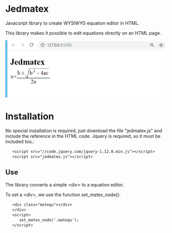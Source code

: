 # Jedmatex

Javacsript library to create WYSIWYG equation editor in HTML.

This library makes it possible to edit equations directly on an HTML page.

![sample page](https://github.com/t-edson/Jedmatex/blob/0.4/screen1.png?raw=true)


# Installation

No special installation is required, just download the file "jedmatex.js" and include the reference in the HTML code. Jquery is required, so it must be included too.:

```
   <script src="//code.jquery.com/jquery-1.12.0.min.js"></script>
   <script src="jedmatex.js"></script>
```


## Use

The library converts a simple \<div\> to a equation editor.

To set a \<div\>, we use the function set_matex_node():

```
   <div class="matequ"></div>
   </div>
   <script>
      set_matex_node('.matequ');
   </script>
```
